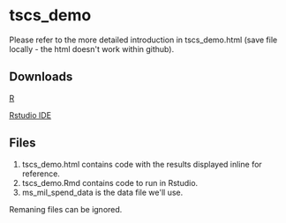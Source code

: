 # tscs_demo

Please refer to the more detailed introduction in tscs_demo.html (save file locally - the html doesn't work within github). 

## Downloads
[R](https://cran.r-project.org/)

[Rstudio IDE](https://www.rstudio.com/products/rstudio/download/)

## Files
1. tscs_demo.html contains code with the results displayed inline for reference.
2. tscs_demo.Rmd contains code to run in Rstudio.
3. ms_mil_spend_data is the data file we'll use.

Remaning files can be ignored.

